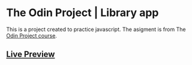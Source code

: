 # The Odin Project | Library app

This is a project created to practice javascript. The asigment is from
The [Odin Project course](https://www.theodinproject.com/paths/full-stack-javascript).

## [Live Preview](https://app.netlify.com/sites/serene-bartik-d58e72/overview)
